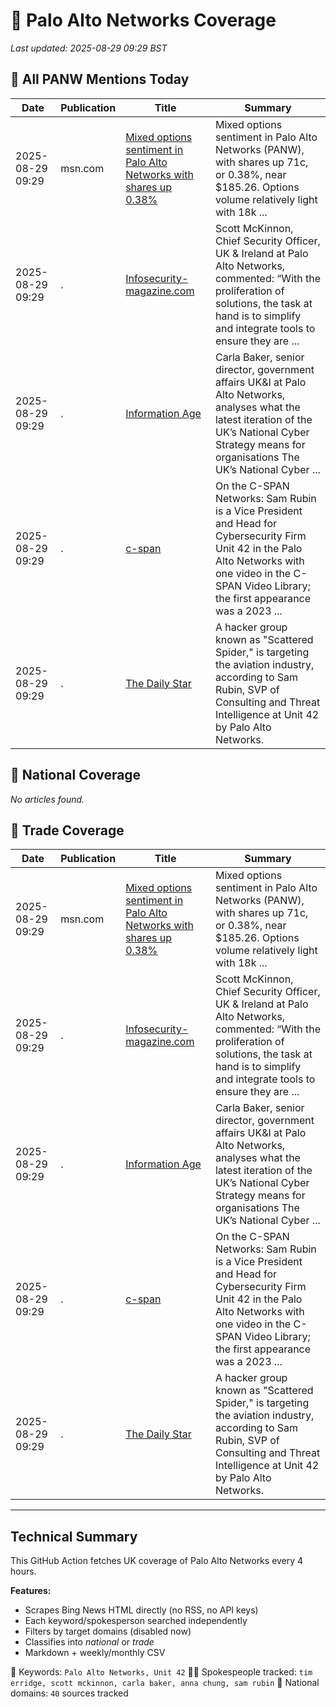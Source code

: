 # 🔐 Palo Alto Networks Coverage

_Last updated: 2025-08-29 09:29 BST_

## 📌 All PANW Mentions Today

| Date | Publication | Title | Summary |
|------|-------------|--------|---------|
| 2025-08-29 09:29 | msn.com | [Mixed options sentiment in Palo Alto Networks with shares up 0.38%](https://www.msn.com/en-us/money/topstocks/mixed-options-sentiment-in-palo-alto-networks-with-shares-up-0-38/ar-AA1LgKw4?ocid=BingNewsVerp) | Mixed options sentiment in Palo Alto Networks (PANW), with shares up 71c, or 0.38%, near $185.26. Options volume relatively light with 18k ... |
| 2025-08-29 09:29 | . | [Infosecurity-magazine.com](/news/search?q=site%3awww.infosecurity-magazine.com&FORM=NWBCLM) | Scott McKinnon, Chief Security Officer, UK & Ireland at Palo Alto Networks, commented: “With the proliferation of solutions, the task at hand is to simplify and integrate tools to ensure they are ... |
| 2025-08-29 09:29 | . | [Information Age](/news/search?q=site%3awww.information-age.com&FORM=NWBCLM) | Carla Baker, senior director, government affairs UK&I at Palo Alto Networks, analyses what the latest iteration of the UK’s National Cyber Strategy means for organisations The UK’s National Cyber ... |
| 2025-08-29 09:29 | . | [c-span](/news/search?q=site%3awww.c-span.org&FORM=NWBCLM) | On the C-SPAN Networks: Sam Rubin is a Vice President and Head for Cybersecurity Firm Unit 42 in the Palo Alto Networks with one video in the C-SPAN Video Library; the first appearance was a 2023 ... |
| 2025-08-29 09:29 | . | [The Daily Star](/news/search?q=site%3awww.thedailystar.net&FORM=NWBCLM) | A hacker group known as "Scattered Spider," is targeting the aviation industry, according to Sam Rubin, SVP of Consulting and Threat Intelligence at Unit 42 by Palo Alto Networks. |

## 📰 National Coverage

_No articles found._

## 📘 Trade Coverage

| Date | Publication | Title | Summary |
|------|-------------|--------|---------|
| 2025-08-29 09:29 | msn.com | [Mixed options sentiment in Palo Alto Networks with shares up 0.38%](https://www.msn.com/en-us/money/topstocks/mixed-options-sentiment-in-palo-alto-networks-with-shares-up-0-38/ar-AA1LgKw4?ocid=BingNewsVerp) | Mixed options sentiment in Palo Alto Networks (PANW), with shares up 71c, or 0.38%, near $185.26. Options volume relatively light with 18k ... |
| 2025-08-29 09:29 | . | [Infosecurity-magazine.com](/news/search?q=site%3awww.infosecurity-magazine.com&FORM=NWBCLM) | Scott McKinnon, Chief Security Officer, UK & Ireland at Palo Alto Networks, commented: “With the proliferation of solutions, the task at hand is to simplify and integrate tools to ensure they are ... |
| 2025-08-29 09:29 | . | [Information Age](/news/search?q=site%3awww.information-age.com&FORM=NWBCLM) | Carla Baker, senior director, government affairs UK&I at Palo Alto Networks, analyses what the latest iteration of the UK’s National Cyber Strategy means for organisations The UK’s National Cyber ... |
| 2025-08-29 09:29 | . | [c-span](/news/search?q=site%3awww.c-span.org&FORM=NWBCLM) | On the C-SPAN Networks: Sam Rubin is a Vice President and Head for Cybersecurity Firm Unit 42 in the Palo Alto Networks with one video in the C-SPAN Video Library; the first appearance was a 2023 ... |
| 2025-08-29 09:29 | . | [The Daily Star](/news/search?q=site%3awww.thedailystar.net&FORM=NWBCLM) | A hacker group known as "Scattered Spider," is targeting the aviation industry, according to Sam Rubin, SVP of Consulting and Threat Intelligence at Unit 42 by Palo Alto Networks. |


---

## Technical Summary

This GitHub Action fetches UK coverage of Palo Alto Networks every 4 hours.

**Features:**
- Scrapes Bing News HTML directly (no RSS, no API keys)
- Each keyword/spokesperson searched independently
- Filters by target domains (disabled now)
- Classifies into _national_ or _trade_
- Markdown + weekly/monthly CSV

📌 Keywords: `Palo Alto Networks, Unit 42`
🧑‍💼 Spokespeople tracked: `tim erridge, scott mckinnon, carla baker, anna chung, sam rubin`
📰 National domains: `40` sources tracked

